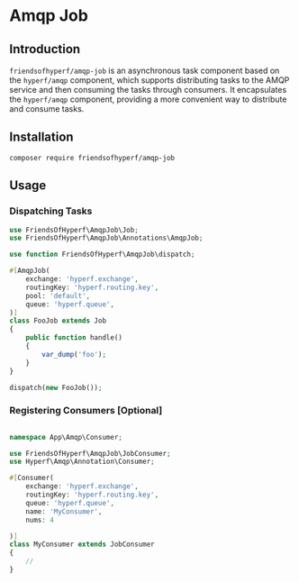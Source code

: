 # Amqp Job

## Introduction

`friendsofhyperf/amqp-job` is an asynchronous task component based on the `hyperf/amqp` component, which supports distributing tasks to the AMQP service and then consuming the tasks through consumers. It encapsulates the `hyperf/amqp` component, providing a more convenient way to distribute and consume tasks.

## Installation

```shell
composer require friendsofhyperf/amqp-job
```

## Usage

### Dispatching Tasks

```php
use FriendsOfHyperf\AmqpJob\Job;
use FriendsOfHyperf\AmqpJob\Annotations\AmqpJob;

use function FriendsOfHyperf\AmqpJob\dispatch;

#[AmqpJob(
    exchange: 'hyperf.exchange',
    routingKey: 'hyperf.routing.key',
    pool: 'default',
    queue: 'hyperf.queue',
)]
class FooJob extends Job
{
    public function handle()
    {
        var_dump('foo');
    }
}

dispatch(new FooJob());

```

### Registering Consumers [Optional]

```php

namespace App\Amqp\Consumer;

use FriendsOfHyperf\AmqpJob\JobConsumer;
use Hyperf\Amqp\Annotation\Consumer;

#[Consumer(
    exchange: 'hyperf.exchange',
    routingKey: 'hyperf.routing.key',
    queue: 'hyperf.queue',
    name: 'MyConsumer',
    nums: 4

)]
class MyConsumer extends JobConsumer
{
    //
}
```